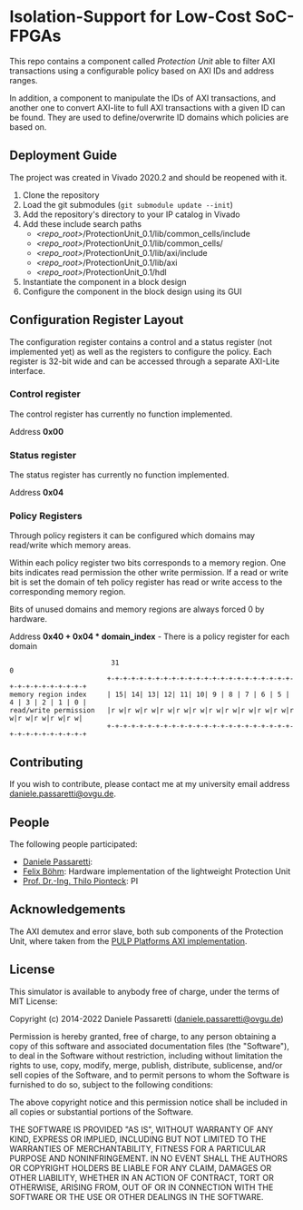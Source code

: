 # Isolation-Support for Low-Cost SoC-FPGAs
This repo contains a component called _Protection Unit_ able to filter AXI transactions using a configurable policy based on AXI IDs and address ranges.

In addition, a component to manipulate the IDs of AXI transactions, and another one to convert AXI-lite to full AXI transactions with a given ID can be found. They are used to define/overwrite ID domains which policies are based on. 

## Deployment Guide
The project was created in Vivado 2020.2 and should be reopened with it.

1. Clone the repository
2. Load the git submodules (`git submodule update --init`)
3. Add the repository's directory to your IP catalog in Vivado
4. Add these include search paths
   - _<repo_root>_/ProtectionUnit_0.1/lib/common_cells/include
   - _<repo_root>_/ProtectionUnit_0.1/lib/common_cells/
   - _<repo_root>_/ProtectionUnit_0.1/lib/axi/include
   - _<repo_root>_/ProtectionUnit_0.1/lib/axi
   - _<repo_root>_/ProtectionUnit_0.1/hdl
5. Instantiate the component in a block design
6. Configure the component in the block design using its GUI

## Configuration Register Layout
The configuration register contains a control and a status register (not implemented yet) as well as the registers to configure the policy.
Each register is 32-bit wide and can be accessed through a separate AXI-Lite interface.

### Control register
The control register has currently no function implemented. 

Address **0x00**

### Status register
The status register has currently no function implemented. 

Address **0x04**

### Policy Registers
Through policy registers it can be configured which domains may read/write which memory areas.

Within each policy register two bits corresponds to a memory region. 
One bits indicates read permission the other write permission.
If a read or write bit is set the domain of teh policy register has read or write access to the corresponding memory region.

Bits of unused domains and memory regions are always forced 0 by hardware.

Address **0x40 + 0x04 * domain_index** - There is a policy register for each domain

```
                         31                                                            0
                        +-+-+-+-+-+-+-+-+-+-+-+-+-+-+-+-+-+-+-+-+-+-+-+-+-+-+-+-+-+-+-+-+
memory region index     | 15| 14| 13| 12| 11| 10| 9 | 8 | 7 | 6 | 5 | 4 | 3 | 2 | 1 | 0 |
read/write permission   |r w|r w|r w|r w|r w|r w|r w|r w|r w|r w|r w|r w|r w|r w|r w|r w|
                        +-+-+-+-+-+-+-+-+-+-+-+-+-+-+-+-+-+-+-+-+-+-+-+-+-+-+-+-+-+-+-+-+
```


## Contributing
If you wish to contribute, please contact me at my university email address daniele.passaretti@ovgu.de.

## People
The following people participated:
- [Daniele Passaretti](https://scholar.google.com/citations?user=gZym4L4AAAAJ&hl=de): 
- [Felix Böhm](https://www.xing.com/profile/Felix_Boehm48): Hardware implementation of the lightweight Protection Unit
- [Prof. Dr.-Ing. Thilo Pionteck](https://www.hti.ovgu.de/Lehrstuhl/MitarbeiterInnen/Leiter/Prof_+Dr__Ing_+Thilo+Pionteck-p-36.html): PI


## Acknowledgements
The AXI demutex and error slave, both sub components of the Protection Unit, where taken from the [PULP Platforms AXI implementation](https://github.com/pulp-platform/axi).

## License

This simulator is available to anybody free of charge, under the terms of MIT License:

Copyright (c) 2014-2022 Daniele Passaretti (daniele.passaretti@ovgu.de)

Permission is hereby granted, free of charge, to any person
obtaining a copy of this software and associated documentation
files (the "Software"), to deal in the Software without
restriction, including without limitation the rights to use,
copy, modify, merge, publish, distribute, sublicense, and/or sell
copies of the Software, and to permit persons to whom the
Software is furnished to do so, subject to the following
conditions:

The above copyright notice and this permission notice shall be
included in all copies or substantial portions of the Software.

THE SOFTWARE IS PROVIDED "AS IS", WITHOUT WARRANTY OF ANY KIND,
EXPRESS OR IMPLIED, INCLUDING BUT NOT LIMITED TO THE WARRANTIES
OF MERCHANTABILITY, FITNESS FOR A PARTICULAR PURPOSE AND
NONINFRINGEMENT. IN NO EVENT SHALL THE AUTHORS OR COPYRIGHT
HOLDERS BE LIABLE FOR ANY CLAIM, DAMAGES OR OTHER LIABILITY,
WHETHER IN AN ACTION OF CONTRACT, TORT OR OTHERWISE, ARISING
FROM, OUT OF OR IN CONNECTION WITH THE SOFTWARE OR THE USE OR
OTHER DEALINGS IN THE SOFTWARE.
